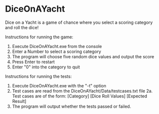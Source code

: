 # DiceOnAYacht
Dice on a Yacht is a game of chance where you select a scoring category and roll the dice!

Instructions for running the game:
1. Execute DiceOnAYacht.exe from the console
2. Enter a Number to select a scoring category
3. The program will choose five random dice values and output the score
4. Press Enter to restart
5. Enter "0" into the category to quit

Instructions for running the tests:
1. Execute DiceOnAYacht.exe with the "-t" option
2. Test cases are read from the DiceOnAYacht/Data/testcases.txt file
2a. Test cases are of the form:
[Category]
[Dice Roll Values]
[Expected Result]
3. The program will output whether the tests passed or failed.
